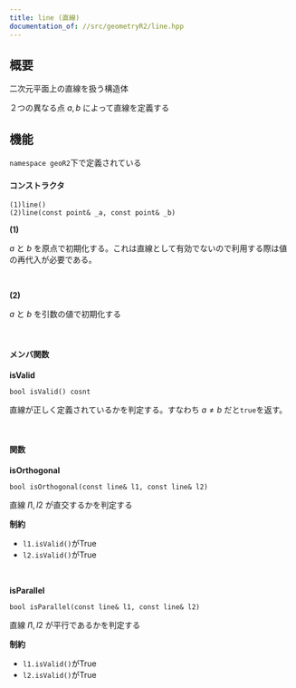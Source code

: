 ```yaml
---
title: line (直線)
documentation_of: //src/geometryR2/line.hpp
---
```


## 概要

二次元平面上の直線を扱う構造体

２つの異なる点 $a, b$ によって直線を定義する

## 機能

`namespace geoR2`下で定義されている

#### コンストラクタ
```
(1)line()
(2)line(const point& _a, const point& _b)
```

**(1)**

$a$ と $b$ を原点で初期化する。これは直線として有効でないので利用する際は値の再代入が必要である。

<br />

**(2)**

$a$ と $b$ を引数の値で初期化する

<br />

#### メンバ関数

**isValid**
```
bool isValid() cosnt
```

直線が正しく定義されているかを判定する。すなわち $a\ne b$ だと`true`を返す。

<br />

#### 関数

**isOrthogonal**
```
bool isOrthogonal(const line& l1, const line& l2)
```

直線 $l1, l2$ が直交するかを判定する

**制約**
- `l1.isValid()`がTrue
- `l2.isValid()`がTrue

<br />

**isParallel**
```
bool isParallel(const line& l1, const line& l2)
```

直線 $l1, l2$ が平行であるかを判定する

**制約**
- `l1.isValid()`がTrue
- `l2.isValid()`がTrue
